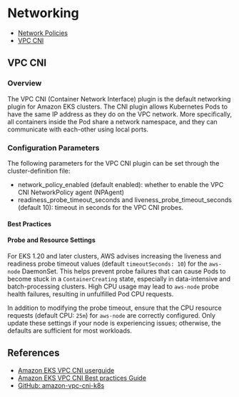 # Networking

- [Network Policies](./network_policies.md)
- [VPC CNI](#vpc-cni)

## VPC CNI

### Overview

The VPC CNI (Container Network Interface) plugin is the default networking plugin for Amazon EKS clusters. The CNI plugin allows Kubernetes Pods to have the same IP address as they do on the VPC network. More specifically, all containers inside the Pod share a network namespace, and they can communicate with each-other using local ports.

### Configuration Parameters

The following parameters for the VPC CNI plugin can be set through the cluster-definition file:

- network_policy_enabled (default enabled): whether to enable the VPC CNI NetworkPolicy agent (NPAgent)
- readiness_probe_timeout_seconds and liveness_probe_timeout_seconds (default 10): timeout in seconds for the VPC CNI probes.

#### Best Practices

#### Probe and Resource Settings

For EKS 1.20 and later clusters, AWS advises increasing the liveness and readiness probe timeout values (default `timeoutSeconds: 10`) for the `aws-node` DaemonSet. This helps prevent probe failures that can cause Pods to become stuck in a `ContainerCreating` state, especially in data-intensive and batch-processing clusters. High CPU usage may lead to `aws-node` probe health failures, resulting in unfulfilled Pod CPU requests.

In addition to modifying the probe timeout, ensure that the CPU resource requests (default CPU: `25m`) for `aws-node` are correctly configured. Only update these settings if your node is experiencing issues; otherwise, the defaults are sufficient for most workloads.

## References

- [Amazon EKS VPC CNI userguide](https://docs.aws.amazon.com/eks/latest/userguide/pod-networking.html)
- [Amazon EKS VPC CNI Best practices Guide](https://docs.aws.amazon.com/eks/latest/best-practices/vpc-cni.html)
- [GitHub: amazon-vpc-cni-k8s](https://github.com/aws/amazon-vpc-cni-k8s)

